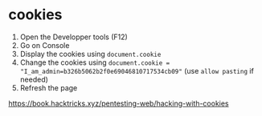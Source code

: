 # cookies

1. Open the Developper tools (F12)
2. Go on Console
3. Display the cookies using `document.cookie`
4. Change the cookies using `document.cookie = "I_am_admin=b326b5062b2f0e69046810717534cb09"` (use `allow pasting` if needed)
5. Refresh the page

https://book.hacktricks.xyz/pentesting-web/hacking-with-cookies